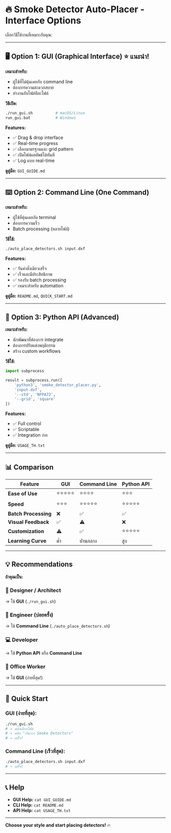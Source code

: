 # 🔥 Smoke Detector Auto-Placer - Interface Options

เลือกวิธีใช้งานที่เหมาะกับคุณ:

---

## 🖥️ Option 1: GUI (Graphical Interface) ⭐ แนะนำ!

**เหมาะสำหรับ:**
- ผู้ใช้ที่ไม่คุ้นเคยกับ command line
- ต้องการความสะดวกสบาย
- ทำงานกับไฟล์ทีละไฟล์

**วิธีเปิด:**
```bash
./run_gui.sh          # macOS/Linux
run_gui.bat           # Windows
```

**Features:**
- ✅ Drag & drop interface
- ✅ Real-time progress
- ✅ เลือกมาตรฐานและ grid pattern
- ✅ เปิดไฟล์ผลลัพธ์ได้ทันที
- ✅ Log แบบ real-time

**ดูคู่มือ:** `GUI_GUIDE.md`

---

## ⌨️ Option 2: Command Line (One Command)

**เหมาะสำหรับ:**
- ผู้ใช้ที่คุ้นเคยกับ terminal
- ต้องการความเร็ว
- Batch processing (หลายไฟล์)

**วิธีใช้:**
```bash
./auto_place_detectors.sh input.dxf
```

**Features:**
- ✅ รันคำสั่งเดียวเสร็จ
- ✅ เร็วและมีประสิทธิภาพ
- ✅ รองรับ batch processing
- ✅ เหมาะสำหรับ automation

**ดูคู่มือ:** `README.md`, `QUICK_START.md`

---

## 🔧 Option 3: Python API (Advanced)

**เหมาะสำหรับ:**
- นักพัฒนาที่ต้องการ integrate
- ต้องการปรับแต่งพฤติกรรม
- สร้าง custom workflows

**วิธีใช้:**
```python
import subprocess

result = subprocess.run([
    'python3', 'smoke_detector_placer.py',
    'input.dxf',
    '--std', 'NFPA72',
    '--grid', 'square'
])
```

**Features:**
- ✅ Full control
- ✅ Scriptable
- ✅ Integration ง่าย

**ดูคู่มือ:** `USAGE_TH.txt`

---

## 📊 Comparison

| Feature | GUI | Command Line | Python API |
|---------|-----|--------------|------------|
| **Ease of Use** | ⭐⭐⭐⭐⭐ | ⭐⭐⭐⭐ | ⭐⭐⭐ |
| **Speed** | ⭐⭐⭐ | ⭐⭐⭐⭐⭐ | ⭐⭐⭐⭐⭐ |
| **Batch Processing** | ❌ | ✅ | ✅ |
| **Visual Feedback** | ✅ | ⚠️ | ❌ |
| **Customization** | ⚠️ | ✅ | ⭐⭐⭐⭐⭐ |
| **Learning Curve** | ต่ำ | ปานกลาง | สูง |

---

## 💡 Recommendations

**ถ้าคุณเป็น:**

### 🎨 Designer / Architect
→ ใช้ **GUI** (`./run_gui.sh`)

### 👷 Engineer (บ่อยครั้ง)
→ ใช้ **Command Line** (`./auto_place_detectors.sh`)

### 💻 Developer
→ ใช้ **Python API** หรือ **Command Line**

### 🏢 Office Worker
→ ใช้ **GUI** (ง่ายที่สุด!)

---

## 🚀 Quick Start

### GUI (ง่ายที่สุด):
```bash
./run_gui.sh
# → คลิกเลือกไฟล์
# → คลิก "เริ่มวาง Smoke Detectors"
# → เสร็จ!
```

### Command Line (เร็วที่สุด):
```bash
./auto_place_detectors.sh input.dxf
# → เสร็จ!
```

---

## 📞 Help

- **GUI Help:** `cat GUI_GUIDE.md`
- **CLI Help:** `cat README.md`
- **API Help:** `cat USAGE_TH.txt`

---

**Choose your style and start placing detectors!** 🔥
